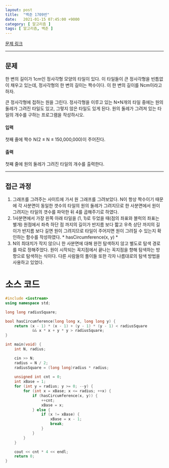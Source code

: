```yaml
---
layout: post
title:  "백준 1709번"
date:   2021-01-15 07:45:00 +9000
category: [ 알고리즘 ]
tags: [ 알고리즘, 백준 ]
---
```


[문제 링크](https://www.acmicpc.net/problem/1709)

---

## 문제
한 변의 길이가 1cm인 정사각형 모양의 타일이 있다. 이 타일들이 큰 정사각형을 빈틈없이 채우고 있는데, 정사각형의 한 변의 길이는 짝수이다. 이 한 변의 길이를 Ncm이라고 하자.

큰 정사각형에 접하는 원을 그린다. 정사각형을 이루고 있는 N×N개의 타일 중에는 원의 둘레가 그려진 타일도 있고, 그렇지 않은 타일도 있게 된다. 원의 둘레가 그려져 있는 타일의 개수를 구하는 프로그램을 작성하시오.

#### 입력
첫째 줄에 짝수 N(2 ≤ N ≤ 150,000,000)이 주어진다.

#### 출력
첫째 줄에 원의 둘레가 그려진 타일의 개수를 출력한다.

---

## 접근 과정
1. 그래프를 그려주는 사이트에 가서 원 그래프를 그려보았다. N이 항상 짝수이기 때문에 각 사분면이 동일한 갯수의 타일의 원의 둘레가 그려지므로 한 사분면에서 원이 그려지는 타일의 갯수를 파악한 뒤 4를 곱해주기로 하였다.
2. 1사분면에서 가장 왼쪽 아래 타일을 (1, 1)로 두었을 때(점의 좌표와 블럭의 좌표는 별개) 원점에서 좌측 하단 점 까지의 길이가 반지름 보다 짧고 우측 상단 까지의 길이가 반지름 보다 길면 원이 그려지므로 타일이 주어지면 원이 그려질 수 있는지 확인하는 함수를 작성하였다. * hasCircumference(x, y) *
3. N의 최대치가 작지 않으니 한 사분면에 대해 완전 탐색하지 않고 별도로 탐색 경로를 따로 정해주었다. 원이 시작되는 꼭지점에서 끝나는 꼭지점을 향해 탐색하는 방향으로 탐색하는 식이다. 다른 사람들의 풀이들 또한 각자 나름대로의 탐색 방법을 사용하고 있었다.


# 소스 코드
```c++
#include <iostream>
using namespace std;

long long radiusSquare;

bool hasCircumference(long long x, long long y) {
    return (x - 1) * (x - 1) + (y - 1) * (y - 1) < radiusSquare
            && x * x + y * y > radiusSquare;
}

int main(void) {
    int N, radius;

    cin >> N;
    radius = N / 2;
    radiusSquare = (long long)radius * radius;
    
    unsigned int cnt = 0;
    int xBase = 1;
    for (int y = radius; y >= 0; --y) {
        for (int x = xBase; x <= radius; ++x) {
            if (hasCircumference(x, y)) {
                ++cnt;
                xBase = x;
            } else {
                if (x != xBase) {
                    xBase = x - 1;
                    break;
                }
            }
        }
    }

    cout << cnt * 4 << endl;
    return 0;
}
```